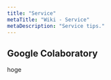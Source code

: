 ```yaml
---
title: "Service"
metaTitle: "Wiki - Service"
metaDescription: "Service tips."
---
```


## Google Colaboratory

hoge
